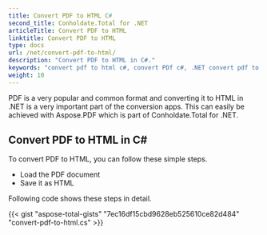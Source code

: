 ```yaml
---
title: Convert PDF to HTML C#
second_title: Conholdate.Total for .NET
articleTitle: Convert PDF to HTML
linktitle: Convert PDF to HTML
type: docs
url: /net/convert-pdf-to-html/
description: "Convert PDF to HTML in C#."
keywords: "convert pdf to html c#, convert PDf c#, .NET convert pdf to html, pdf to html asp .net"
weight: 10
---
```


PDF is a very popular and common format and converting it to HTML in .NET is a very important part of the conversion apps. This can easily be achieved with Aspose.PDF which is part of Conholdate.Total for .NET.

## **Convert PDF to HTML in C#**
To convert PDF to HTML, you can follow these simple steps.

- Load the PDF document
- Save it as HTML

Following code shows these steps in detail.

{{< gist "aspose-total-gists" "7ec16df15cbd9628eb525610ce82d484" "convert-pdf-to-html.cs" >}}
